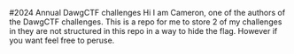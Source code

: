 #2024 Annual DawgCTF challenges
Hi I am Cameron, one of the authors of the DawgCTF challenges.
This is a repo for me to store 2 of my challenges in they are not
structured in this repo in a way to hide the flag. However if you 
want feel free to peruse.
